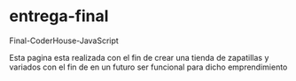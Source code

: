 # entrega-final
Final-CoderHouse-JavaScript


Esta pagina esta realizada con el fin de crear una tienda de zapatillas y variados con el fin de en un futuro ser funcional para dicho emprendimiento
